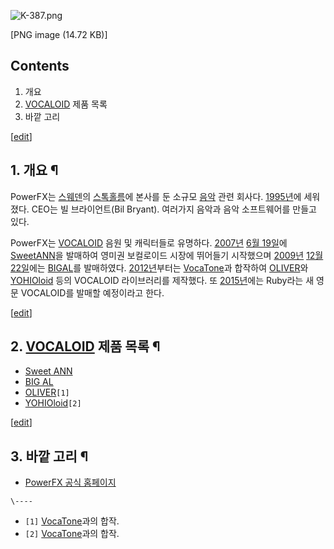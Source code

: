 ![K-387.png](//rv.wkcdn.net/http://rigvedawiki.net/r1/pds/PowerFX/K-387.png)

[PNG image (14.72 KB)]

  

## Contents

    

1. 개요 
2. [VOCALOID](VOCALOID.md) 제품 목록 
3. 바깥 고리 

[[edit](http://rigvedawiki.net/r1/wiki.php/PowerFX?action=edit&section=1)]

## 1. 개요 ¶

PowerFX는 [스웨덴](%EC%8A%A4%EC%9B%A8%EB%8D%B4.md)의
[스톡홀름](%EC%8A%A4%ED%86%A1%ED%99%80%EB%A6%84.md)에 본사를 둔 소규모
[음악](%EC%9D%8C%EC%95%85.md) 관련 회사다. [1995년](1995%EB%85%84.md)에 세워졌다.
CEO는 빌 브라이언트(Bil Bryant). 여러가지 음악과 음악 소프트웨어를 만들고 있다.

  

PowerFX는 [VOCALOID](VOCALOID.md) 음원 및 캐릭터들로 유명하다.
[2007년](2007%EB%85%84.md) [6월 19일](6%EC%9B%94%2019%EC%9D%BC.md)에 [SweetANN](Sweet%20ANN.md)을 발매하여 영미권 보컬로이드 시장에 뛰어들기 시작했으며
[2009년](2009%EB%85%84.md) [12월 22일](12%EC%9B%94%2022%EC%9D%BC.md)에는 [BIGAL](BIG%20AL.md)를 발매하였다. [2012년](2012%EB%85%84.md)부터는
[VocaTone](VocaTone.md)과 합작하여 [OLIVER](OLIVER.md)와
[YOHIOloid](YOHIOloid.md) 등의 VOCALOID 라이브러리를 제작했다. 또
[2015년](2015%EB%85%84.md)에는 Ruby라는 새 영문 VOCALOID를 발매할 예정이라고 한다.

  
  

[[edit](http://rigvedawiki.net/r1/wiki.php/PowerFX?action=edit&section=2)]

## 2. [VOCALOID](VOCALOID.md) 제품 목록 ¶

  * [Sweet ANN](Sweet%20ANN.md)
  * [BIG AL](BIG%20AL.md)
  * [OLIVER](OLIVER.md)`[1]`
  * [YOHIOloid](YOHIOloid.md)`[2]`  
  

[[edit](http://rigvedawiki.net/r1/wiki.php/PowerFX?action=edit&section=3)]

## 3. 바깥 고리 ¶

  * [PowerFX 공식 홈페이지](http://powerfx.com/)  

`\----`

  * `[1]` [VocaTone](VocaTone.md)과의 합작.
  * `[2]` [VocaTone](VocaTone.md)과의 합작.

